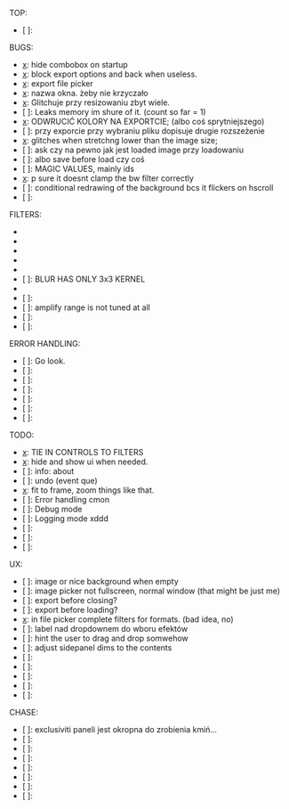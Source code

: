 TOP:
- [ ]:

BUGS:
- [x]: hide combobox on startup
- [x]: block export options and back when useless.
- [x]: export file picker
- [x]: nazwa okna. żeby nie krzyczało 
- [x]: Glitchuje przy resizowaniu zbyt wiele.
- [ ]: Leaks memory im shure of it. (count so far = 1)
- [x]: ODWRUCIĆ KOLORY NA EXPORTCIE; (albo coś sprytniejszego)
- [ ]: przy exporcie przy wybraniu pliku dopisuje drugie rozszeżenie
- [x]: glitches when stretchng lower than the image size;
- [ ]: ask czy na pewno jak jest loaded image przy loadowaniu 
- [ ]: albo save before load czy coś
- [ ]: MAGIC VALUES, mainly ids
- [x]: p sure it doesnt clamp the bw filter correctly 
- [ ]: conditional redrawing of the background bcs it flickers on hscroll
- [ ]: 

FILTERS:
- [x]: Monochrome
- [x]: Sepia
- [x]: amplify
- [x]: Negative 
- [x]: BLUR
- [ ]: BLUR HAS ONLY 3x3 KERNEL
- [x]: sharpen
- [ ]:
- [ ]: amplify range is not tuned at all
- [ ]: 
- [ ]:

ERROR HANDLING:
- [ ]: Go look.
- [ ]:
- [ ]:
- [ ]:
- [ ]:
- [ ]:
- [ ]:

TODO:
- [x]: TIE IN CONTROLS TO FILTERS
- [x]: hide and show ui when needed.
- [ ]: info: about
- [ ]: undo (event que)
- [x]: fit to frame, zoom things like that.
- [ ]: Error handling cmon
- [ ]: Debug mode
- [ ]: Logging mode xddd
- [ ]:
- [ ]:
- [ ]:

UX:
- [ ]: image or nice background when empty
- [ ]: image picker not fullscreen, normal window (that might be just me)
- [ ]: export before closing?
- [ ]: export before loading?
- [x]: in file picker complete filters for formats. (bad idea, no)
- [ ]: label nad dropdownem do wboru efektów
- [ ]: hint the user to drag and drop somwehow
- [ ]: adjust sidepanel dims to the contents
- [ ]: 
- [ ]: 
- [ ]: 
- [ ]: 
- [ ]: 

CHASE:
- [ ]: exclusiviti paneli jest okropna do zrobienia kmiń...
- [ ]: 
- [ ]: 
- [ ]: 
- [ ]: 
- [ ]: 
- [ ]: 
- [ ]: 


